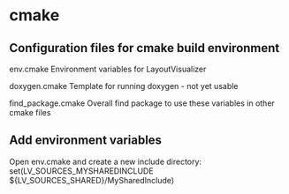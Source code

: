 # cmake

## Configuration files for cmake build environment

env.cmake
Environment variables for LayoutVisualizer

doxygen.cmake
Template for running doxygen - not yet usable

find_package.cmake
Overall find package to use these variables in other cmake files

## Add environment variables

Open env.cmake and create a new include directory:
set(LV_SOURCES_MYSHAREDINCLUDE ${LV_SOURCES_SHARED}/MySharedInclude)
